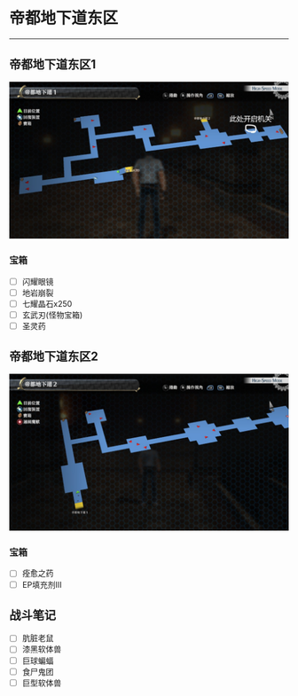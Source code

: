 # 帝都地下道东区

---

## 帝都地下道东区1

![帝都地下道东区1](../images/map_帝都地下道东区1.jpg)

### 宝箱

- [ ]  闪耀眼镜
- [ ]  地岩崩裂
- [ ]  七耀晶石x250
- [ ]  玄武刃(怪物宝箱)
- [ ]  圣灵药

## 帝都地下道东区2

![帝都地下道东区2](../images/map_帝都地下道东区2.jpg)

### 宝箱

- [ ]  痊愈之药
- [ ]  EP填充剂III

## 战斗笔记

- [ ]  肮脏老鼠
- [ ]  漆黑软体兽
- [ ]  巨球蝙蝠
- [ ]  食尸鬼团
- [ ]  巨型软体兽
